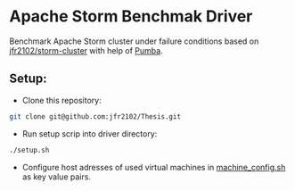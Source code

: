 # Apache Storm Benchmak Driver
Benchmark Apache Storm cluster under failure conditions based on [jfr2102/storm-cluster](https://github.com/jfr2102/storm-cluster) with help of [Pumba](https://github.com/alexei-led/pumba).
## Setup:
- Clone this repository: 
```sh
git clone git@github.com:jfr2102/Thesis.git
```

- Run setup scrip into driver directory:
```sh
./setup.sh
```
- Configure host adresses of used virtual machines in [machine_config.sh](https://github.com/jfr2102/Thesis/blob/master/machine_config.sh) as key value pairs.
